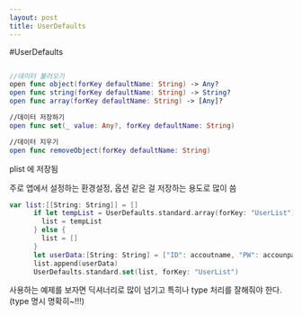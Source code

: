 ```yaml
---
layout: post
title: UserDefaults
---
```


#UserDefaults

```swift

//데이터 불러오기
open func object(forKey defaultName: String) -> Any?
open func string(forKey defaultName: String) -> String?
open func array(forKey defaultName: String) -> [Any]?

//데이터 저장하기
open func set(_ value: Any?, forKey defaultName: String)

//데이터 지우기
open func removeObject(forKey defaultName: String)
```

plist 에 저장됨

주로 앱에서 설정하는 환경설정, 옵션 같은 걸 저장하는 용도로 많이 씀


```swift
var list:[[String: String]] = []
      if let tempList = UserDefaults.standard.array(forKey: "UserList") as? [[String: String]] {
        list = tempList
      } else {
        list = []
      }
      let userData:[String: String] = ["ID": accoutname, "PW": accounpassword]
      list.append(userData)
      UserDefaults.standard.set(list, forKey: "UserList")
```

사용하는 예제를 보자면 딕셔너리로 많이 넘기고 특히나 type 처리를 잘해줘야 한다. (type 명시 명확히~!!!)
